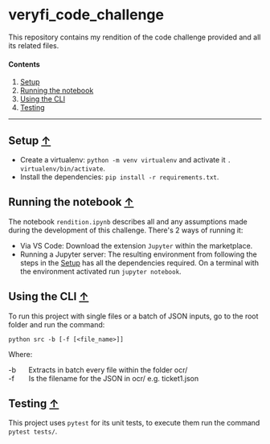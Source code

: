 # veryfi_code_challenge
This repository contains my rendition of the code challenge provided and all its related files.

#### Contents
1. [Setup](#Setup-)
2. [Running the notebook](#running-the-notebook-)
3. [Using the CLI](#using-the-cli-)
4. [Testing](#Testing-)
---

## Setup [↑](#contents) 
* Create a virtualenv: `python -m venv virtualenv` and activate it `. virtualenv/bin/activate`.
* Install the dependencies: `pip install -r requirements.txt`.
## Running the notebook [↑](#contents) 
The notebook `rendition.ipynb` describes all and any assumptions made during the development of this challenge. There's 2 ways of running it:
* Via VS Code: Download the extension `Jupyter` within the marketplace.
* Running a Jupyter server: The resulting environment from following the steps in the [Setup](#Setup-) has all the dependencies required. On a terminal with the environment activated run `jupyter notebook`.
## Using the CLI [↑](#contents) 
To run this project with single files or a batch of JSON inputs, go to the root folder and run the command:  

`python src -b [-f [<file_name>]]`  

Where:  

-b &ensp;&ensp;&ensp;Extracts in batch every file within the folder ocr/  
-f &ensp;&ensp;&ensp; Is the filename for the JSON in ocr/ e.g. ticket1.json
## Testing [↑](#contents) 
This project uses `pytest` for its unit tests, to execute them run the command `pytest tests/`.